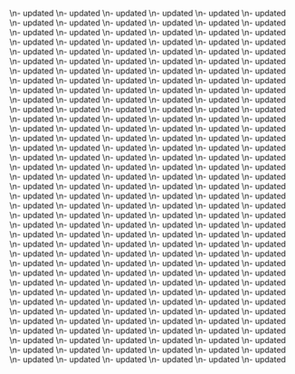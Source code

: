 \n- updated
\n- updated
\n- updated
\n- updated
\n- updated
\n- updated
\n- updated
\n- updated
\n- updated
\n- updated
\n- updated
\n- updated
\n- updated
\n- updated
\n- updated
\n- updated
\n- updated
\n- updated
\n- updated
\n- updated
\n- updated
\n- updated
\n- updated
\n- updated
\n- updated
\n- updated
\n- updated
\n- updated
\n- updated
\n- updated
\n- updated
\n- updated
\n- updated
\n- updated
\n- updated
\n- updated
\n- updated
\n- updated
\n- updated
\n- updated
\n- updated
\n- updated
\n- updated
\n- updated
\n- updated
\n- updated
\n- updated
\n- updated
\n- updated
\n- updated
\n- updated
\n- updated
\n- updated
\n- updated
\n- updated
\n- updated
\n- updated
\n- updated
\n- updated
\n- updated
\n- updated
\n- updated
\n- updated
\n- updated
\n- updated
\n- updated
\n- updated
\n- updated
\n- updated
\n- updated
\n- updated
\n- updated
\n- updated
\n- updated
\n- updated
\n- updated
\n- updated
\n- updated
\n- updated
\n- updated
\n- updated
\n- updated
\n- updated
\n- updated
\n- updated
\n- updated
\n- updated
\n- updated
\n- updated
\n- updated
\n- updated
\n- updated
\n- updated
\n- updated
\n- updated
\n- updated
\n- updated
\n- updated
\n- updated
\n- updated
\n- updated
\n- updated
\n- updated
\n- updated
\n- updated
\n- updated
\n- updated
\n- updated
\n- updated
\n- updated
\n- updated
\n- updated
\n- updated
\n- updated
\n- updated
\n- updated
\n- updated
\n- updated
\n- updated
\n- updated
\n- updated
\n- updated
\n- updated
\n- updated
\n- updated
\n- updated
\n- updated
\n- updated
\n- updated
\n- updated
\n- updated
\n- updated
\n- updated
\n- updated
\n- updated
\n- updated
\n- updated
\n- updated
\n- updated
\n- updated
\n- updated
\n- updated
\n- updated
\n- updated
\n- updated
\n- updated
\n- updated
\n- updated
\n- updated
\n- updated
\n- updated
\n- updated
\n- updated
\n- updated
\n- updated
\n- updated
\n- updated
\n- updated
\n- updated
\n- updated
\n- updated
\n- updated
\n- updated
\n- updated
\n- updated
\n- updated
\n- updated
\n- updated
\n- updated
\n- updated
\n- updated
\n- updated
\n- updated
\n- updated
\n- updated
\n- updated
\n- updated
\n- updated
\n- updated
\n- updated
\n- updated
\n- updated
\n- updated
\n- updated
\n- updated
\n- updated
\n- updated
\n- updated
\n- updated
\n- updated
\n- updated
\n- updated
\n- updated
\n- updated
\n- updated
\n- updated
\n- updated
\n- updated
\n- updated
\n- updated
\n- updated
\n- updated
\n- updated
\n- updated
\n- updated
\n- updated
\n- updated
\n- updated
\n- updated
\n- updated
\n- updated
\n- updated
\n- updated
\n- updated
\n- updated
\n- updated
\n- updated
\n- updated
\n- updated
\n- updated
\n- updated
\n- updated
